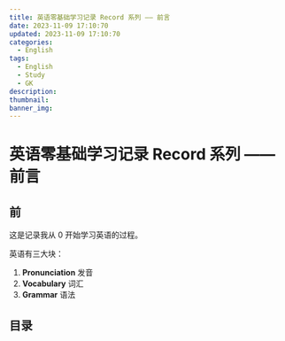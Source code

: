 ```yaml
---
title: 英语零基础学习记录 Record 系列 —— 前言
date: 2023-11-09 17:10:70
updated: 2023-11-09 17:10:70
categories:
  - English
tags:
  - English
  - Study
  - GK
description:
thumbnail:
banner_img:
---
```


# 英语零基础学习记录 Record 系列 —— 前言

## 前

这是记录我从 0 开始学习英语的过程。

英语有三大块：

1. **Pronunciation** 发音
2. **Vocabulary** 词汇
3. **Grammar** 语法

## 目录
